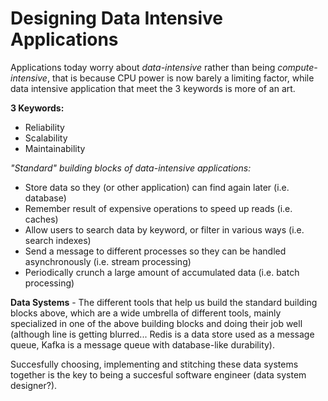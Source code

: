 # Designing Data Intensive Applications

Applications today worry about *data-intensive* rather than being *compute-intensive*, that is because CPU power is now barely a limiting factor, while data intensive application that meet the 3 keywords is more of an art.

**3 Keywords:**
* Reliability
* Scalability
* Maintainability

*"Standard" building blocks of data-intensive applications:*
* Store data so they (or other application) can find again later (i.e. database)
* Remember result of expensive operations to speed up reads (i.e. caches)
* Allow users to search data by keyword, or filter in various ways (i.e. search indexes)
* Send a message to different processes so they can be handled asynchronously (i.e. stream processing)
* Periodically crunch a large amount of accumulated data (i.e. batch processing)

**Data Systems** - The different tools that help us build the standard building blocks above, which are a wide umbrella of different tools, mainly specialized in one of the above building blocks and doing their job well (although line is getting blurred... Redis is a data store used as a message queue, Kafka is a message queue with database-like durability).

Succesfully choosing, implementing and stitching these data systems together is the key to being a succesful software engineer (data system designer?).